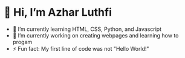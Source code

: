 <h1>👋 Hi, I’m Azhar Luthfi</h1>

- 🌱 I’m currently learning HTML, CSS, Python, and Javascript
- 🔭 I’m currently working on creating webpages and learning how to progam
- ⚡ Fun fact: My first line of code was not "Hello World!"
 
<!---
azharluthfi14/azharluthfi14 is a ✨ special ✨ repository because its `README.md` (this file) appears on your GitHub profile.
You can click the Preview link to take a look at your changes.
--->

